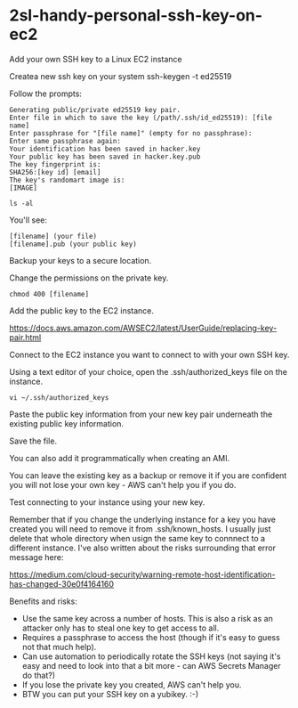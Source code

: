 # 2sl-handy-personal-ssh-key-on-ec2
Add your own SSH key to a Linux EC2 instance

Createa new ssh key on your system
ssh-keygen -t ed25519

Follow the prompts:
```
Generating public/private ed25519 key pair.
Enter file in which to save the key (/path/.ssh/id_ed25519): [file name]  
Enter passphrase for "[file name]" (empty for no passphrase): 
Enter same passphrase again: 
Your identification has been saved in hacker.key
Your public key has been saved in hacker.key.pub
The key fingerprint is:
SHA256:[key id] [email]
The key's randomart image is:
[IMAGE]
```
```
ls -al
```
You'll see:

```
[filename] (your file)
[filename].pub (your public key)
```

Backup your keys to a secure location.

Change the permissions on the private key.

```
chmod 400 [filename]
```

Add the public key to the EC2 instance.

https://docs.aws.amazon.com/AWSEC2/latest/UserGuide/replacing-key-pair.html

Connect to the EC2 instance you want to connect to with your own SSH key.

Using a text editor of your choice, open the .ssh/authorized_keys file on the instance. 

```
vi ~/.ssh/authorized_keys
```

Paste the public key information from your new key pair underneath the existing public key information. 

Save the file.

You can also add it programmatically when creating an AMI.

You can leave the existing key as a backup or remove it if you are confident you will not lose your own key - AWS can't help you if you do.
                                    
Test connecting to your instance using your new key.

Remember that if you change the underlying instance for a key you have created you will need to remove it from .ssh/known_hosts. I usually just delete that whole directory when usign the same key to connnect to a different instance. I've also written about the risks surrounding that error message here:

https://medium.com/cloud-security/warning-remote-host-identification-has-changed-30e0f4164160

Benefits and risks:
* Use the same key across a number of hosts. This is also a risk as an attacker only has to steal one key to get access to all.
* Requires a passphrase to access the host (though if it's easy to guess not that much help).
* Can use automation to periodically rotate the SSH keys (not saying it's easy and need to look into that a bit more - can AWS Secrets Manager do that?)
* If you lose the private key you created, AWS can't help you.
* BTW you can put your SSH key on a yubikey. :-)
